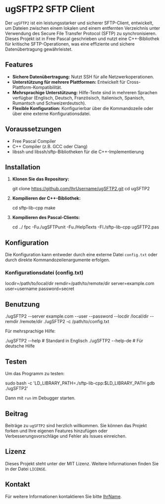 
# ugSFTP2 SFTP Client

Der `ugSFTP2` ist ein leistungsstarker und sicherer SFTP-Client, entwickelt, um Dateien zwischen einem lokalen und einem entfernten Verzeichnis unter Verwendung des Secure File Transfer Protocol (SFTP) zu synchronisieren. Dieses Projekt ist in Free Pascal geschrieben und nutzt eine C++-Bibliothek für kritische SFTP-Operationen, was eine effiziente und sichere Datenübertragung gewährleistet.

## Features

- **Sichere Datenübertragung:** Nutzt SSH für alle Netzwerkoperationen.
- **Unterstützung für mehrere Plattformen:** Entwickelt für Cross-Plattform-Kompatibilität.
- **Mehrsprachige Unterstützung:** Hilfe-Texte sind in mehreren Sprachen verfügbar (Englisch, Deutsch, Französisch, Italienisch, Spanisch, Rumantsch und Schweizerdeutsch).
- **Flexible Konfiguration:** Konfigurierbar über die Kommandozeile oder über eine externe Konfigurationsdatei.

## Voraussetzungen

- Free Pascal Compiler
- C++ Compiler (z.B. GCC oder Clang)
- libssh und libssh/sftp-Bibliotheken für die C++-Implementierung

## Installation

1. **Klonen Sie das Repository:**

   git clone https://github.com/IhrUsername/ugSFTP2.git
   cd ugSFTP2


2. **Kompilieren der C++-Bibliothek:**

   cd sftp-lib-cpp
   make


3. **Kompilieren des Pascal-Clients:**

   cd ../
   fpc -Fu./ugSFTPunit -Fu./HelpTexts -Fl./sftp-lib-cpp ugSFTP2.pas


## Konfiguration

Die Konfiguration kann entweder durch eine externe Datei `config.txt` oder durch direkte Kommandozeilenargumente erfolgen.

### Konfigurationsdatei (config.txt)

locdir=/path/to/local/dir
remdir=/path/to/remote/dir
server=example.com
user=username
password=secret


## Benutzung

./ugSFTP2 --server example.com --user <user> --password <password> --locdir /local/dir --remdir /remote/dir
./ugSFTP2 -c /path/to/config.txt

Für mehrsprachige Hilfe:

./ugSFTP2 --help    # Standard in Englisch
./ugSFTP2 --help-de # Für deutsche Hilfe


## Testen

Um das Programm zu testen:


sudo bash -c 'LD_LIBRARY_PATH=./sftp-lib-cpp:$LD_LIBRARY_PATH gdb ./ugSFTP2'


Dann mit `run` im Debugger starten.

## Beitrag

Beiträge zu `ugSFTP2` sind herzlich willkommen. Sie können das Projekt forken und Ihre eigenen Features hinzufügen oder Verbesserungsvorschläge und Fehler als Issues einreichen.

## Lizenz

Dieses Projekt steht unter der MIT Lizenz. Weitere Informationen finden Sie in der Datei `LICENSE`.

## Kontakt

Für weitere Informationen kontaktieren Sie bitte [IhrName](mailto:ihre.email@example.com).
